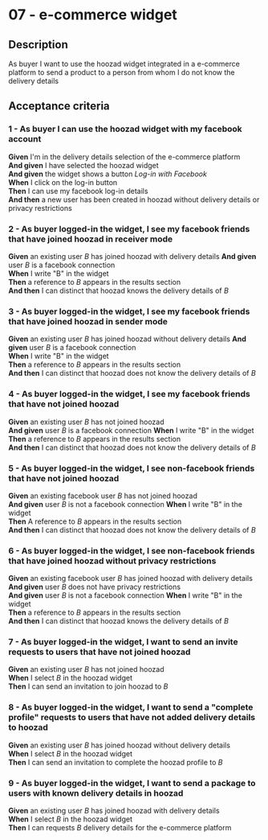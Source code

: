 # 07 - e-commerce widget

## Description
As buyer I want to use the hoozad widget integrated in a e-commerce platform to send a product to a person from whom I do not know the delivery details

## Acceptance criteria

### 1 - As buyer I can use the hoozad widget with my facebook account

**Given** I'm in the delivery details selection of the e-commerce platform  
**And given** I have selected the hoozad widget  
**And given** the widget shows a button *Log-in with Facebook*  
**When** I click on the log-in button  
**Then** I can use my facebook log-in details  
**And then** a new user has been created in hoozad without delivery details or privacy restrictions  

### 2 - As buyer logged-in the widget, I see my facebook friends that have joined hoozad in receiver mode

**Given** an existing user *B* has joined hoozad with delivery details 
**And given** user *B* is a facebook connection  
**When** I write "B" in the widget  
**Then** a reference to *B* appears in the results section  
**And then** I can distinct that hoozad knows the delivery details of *B*  

### 3 - As buyer logged-in the widget, I see my facebook friends that have joined hoozad in sender mode

**Given** an existing user *B* has joined hoozad without delivery details 
**And given** user *B* is a facebook connection  
**When** I write "B" in the widget  
**Then** a reference to *B* appears in the results section  
**And then** I can distinct that hoozad does not know the delivery details of *B*  

### 4 - As buyer logged-in the widget, I see my facebook friends that have not joined hoozad

**Given** an existing user *B* has not joined hoozad  
**And given** user *B* is a facebook connection 
**When** I write "B" in the widget  
**Then** a reference to *B* appears in the results section  
**And then** I can distinct that hoozad does not know the delivery details of *B*  

### 5 - As buyer logged-in the widget, I see non-facebook friends that have not joined hoozad 

**Given** an existing facebook user *B* has not joined hoozad  
**And given** user *B* is not a facebook connection 
**When** I write "B" in the widget  
**Then** A reference to *B* appears in the results section  
**And then** I can distinct that hoozad does not know the delivery details of *B*  

### 6 - As buyer logged-in the widget, I see non-facebook friends that have joined hoozad without privacy restrictions

**Given** an existing facebook user *B* has joined hoozad with delivery details 
**And given** user *B* does not have privacy restrictions  
**And given** user *B* is not a facebook connection 
**When** I write "B" in the widget  
**Then** a reference to *B* appears in the results section  
**And then** I can distinct that hoozad knows the delivery details of *B*  

### 7 - As buyer logged-in the widget, I want to send an invite requests to users that have not joined hoozad

**Given** an existing user *B* has not joined hoozad  
**When** I select *B* in the hoozad widget  
**Then** I can send an invitation to join hoozad to *B*  

### 8 - As buyer logged-in the widget, I want to send a "complete profile" requests to users that have not added delivery details to hoozad

**Given** an existing user *B* has joined hoozad without delivery details  
**When** I select *B* in the hoozad widget  
**Then** I can send an invitation to complete the hoozad profile to *B*  

### 9 - As buyer logged-in the widget, I want to send a package to users with known delivery details in hoozad

**Given** an existing user *B* has joined hoozad with delivery details  
**When** I select *B* in the hoozad widget  
**Then** I can requests *B* delivery details for the e-commerce platform  